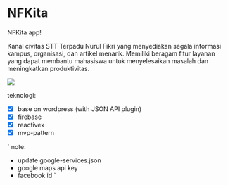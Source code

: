 # NFKita
NFKita app!

Kanal civitas STT Terpadu Nurul Fikri yang menyediakan segala informasi kampus, organisasi, dan artikel menarik. Memiliki beragam fitur layanan yang dapat membantu mahasiswa untuk menyelesaikan masalah dan meningkatkan produktivitas.

![](https://raw.githubusercontent.com/daeng-id/nfkita-mobile/master/nfkita.png)

teknologi:
- [x] base on wordpress (with JSON API plugin)
- [x] firebase
- [x] reactivex
- [x] mvp-pattern

`
note:
- update google-services.json
- google maps api key
- facebook id
`
